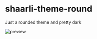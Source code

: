 # shaarli-theme-round  

Just a rounded theme and pretty dark  

![preview](https://repository-images.githubusercontent.com/311492589/4c273500-22f2-11eb-85fd-49f227eff260)

